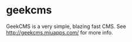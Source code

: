 # geekcms
GeekCMS is a very simple, blazing fast CMS. See http://geekcms.miuapps.com/ for more info.
